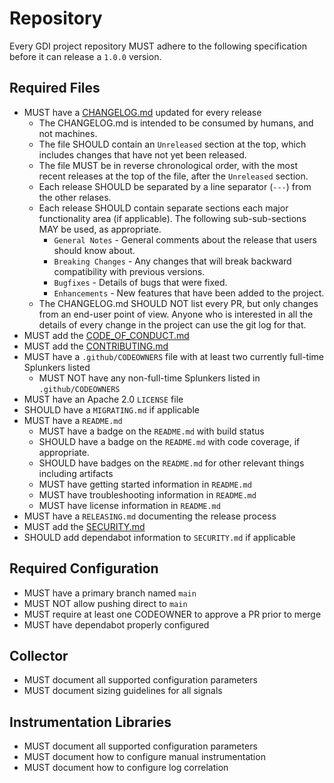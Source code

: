 # Repository

Every GDI project repository MUST adhere to the following specification before
it can release a `1.0.0` version.

## Required Files

- MUST have a [CHANGELOG.md](templates/CHANGELOG.md) updated for every release
  - The CHANGELOG.md is intended to be consumed by humans, and not machines.
  - The file SHOULD contain an `Unreleased` section at the top, which includes changes that
  have not yet been released.
  - The file MUST be in reverse chronological order, with the most recent
  releases at the top of the file, after the `Unreleased` section.
  - Each release SHOULD be separated by a line separator (`---`) from the other relases.
  - Each release SHOULD contain separate sections each major functionality area (if applicable).
  The following sub-sub-sections MAY be used, as appropriate.
    - `General Notes` - General comments about the release that users should know about.
    - `Breaking Changes` - Any changes that will break backward compatibility with previous versions.
    - `Bugfixes` - Details of bugs that were fixed.
    - `Enhancements` - New features that have been added to the project.
  - The CHANGELOG.md SHOULD NOT list every PR, but only changes from an end-user point of view. Anyone who is
  interested in all the details of every change in the project can use the git log for that.
- MUST add the [CODE_OF_CONDUCT.md](templates/CODE_OF_CONDUCT.md)
- MUST add the [CONTRIBUTING.md](templates/CONTRIBUTING.md)
- MUST have a `.github/CODEOWNERS` file with at least two currently full-time Splunkers listed
  - MUST NOT have any non-full-time Splunkers listed in `.github/CODEOWNERS`
- MUST have an Apache 2.0 `LICENSE` file
- SHOULD have a `MIGRATING.md` if applicable
- MUST have a `README.md`
  - MUST have a badge on the `README.md` with build status
  - SHOULD have a badge on the `README.md` with code coverage, if appropriate.
  - SHOULD have badges on the `README.md` for other relevant things including artifacts
  - MUST have getting started information in `README.md`
  - MUST have troubleshooting information in `README.md`
  - MUST have license information in `README.md`
- MUST have a `RELEASING.md` documenting the release process
- MUST add the [SECURITY.md](templates/SECURITY.md)
- SHOULD add dependabot information to `SECURITY.md` if applicable

## Required Configuration

- MUST have a primary branch named `main`
- MUST NOT allow pushing direct to `main`
- MUST require at least one CODEOWNER to approve a PR prior to merge
- MUST have dependabot properly configured

## Collector

- MUST document all supported configuration parameters
- MUST document sizing guidelines for all signals

## Instrumentation Libraries

- MUST document all supported configuration parameters
- MUST document how to configure manual instrumentation
- MUST document how to configure log correlation
